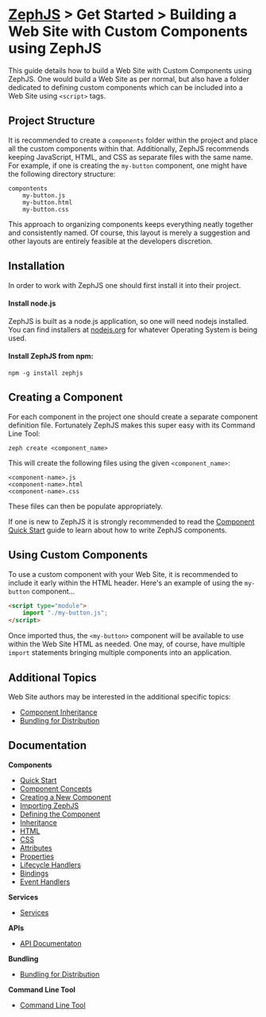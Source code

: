 # [ZephJS](../README.md) > Get Started > Building a Web Site with Custom Components using ZephJS

This guide details how to build a Web Site with Custom Components using ZephJS. One would build a Web Site as per normal, but also have a folder dedicated to defining custom components which can be included into a Web Site using `<script>` tags.

## Project Structure

It is recommended to create a `components` folder within the project and place all the custom components within that. Additionally, ZephJS recommends keeping JavaScript, HTML, and CSS as separate files with the same name.  For example, if one is creating the `my-button` component, one might have the following directory structure:

```text
compontents
  	my-button.js
	my-button.html
	my-button.css
```

This approach to organizing components keeps everything neatly together and consistently named.  Of course, this layout is merely a suggestion and other layouts are entirely feasible at the developers discretion.

## Installation

In order to work with ZephJS one should first install it into their project.

#### Install node.js

ZephJS is built as a node.js application, so one will need nodejs installed. You can find installers at [nodejs.org](https://nodejs.org) for whatever Operating System is being used.

#### Install ZephJS from npm:
```
npm -g install zephjs
```

## Creating a Component

For each component in the project one should create a separate component definition file.  Fortunately ZephJS makes this super easy with its Command Line Tool:

```shell
zeph create <component_name>
```

This will create the following files using the given `<component_name>`:

```text
<component-name>.js
<component-name>.html
<component-name>.css
```

These files can then be populate appropriately.

If one is new to ZephJS it is strongly recommended to read the [Component Quick Start](./ComponentQuickStart.md) guide to learn about how to write ZephJS components.

## Using Custom Components

To use a custom component with your Web Site, it is recommended to include it early within the HTML header. Here's an example of using the `my-button` component...

```html
<script type="module">
	import "./my-button.js";
</script>
```

Once imported thus, the `<my-button>` component will be available to use within the Web Site HTML as needed. One may, of course, have multiple `import` statements bringing multiple components into an application.

## Additional Topics

Web Site authors may be interested in the additional specific topics:

- [Component Inheritance](./ComponentInheritance.md)
- [Bundling for Distribution](./ComponentBundling.md)

## Documentation

**Components**
 - [Quick Start](./ComponentQuickStart.md)
 - [Component Concepts](./ComponentConcepts.md)
 - [Creating a New Component](./ComponentCreation.md)
 - [Importing ZephJS](./ComponentImporting.md)
 - [Defining the Component](./ComponentDefinition.md)
 - [Inheritance](./ComponentInheritance.md)
 - [HTML](./ComponentMarkup.md)
 - [CSS](./ComponentStyling.md)
 - [Attributes](./ComponentAttributes.md)
 - [Properties](./ComponentProperties.md)
 - [Lifecycle Handlers](./ComponentLifecycleHandlers.md)
 - [Bindings](./ComponentBindings.md)
 - [Event Handlers](./ComponentEvents.md)

**Services**
 - [Services](./Services.md)

**APIs**
 - [API Documentaton](./API.md)

**Bundling**
  - [Bundling for Distribution](./ComponentBundling.md)

**Command Line Tool**
 - [Command Line Tool](./CLI.md)

